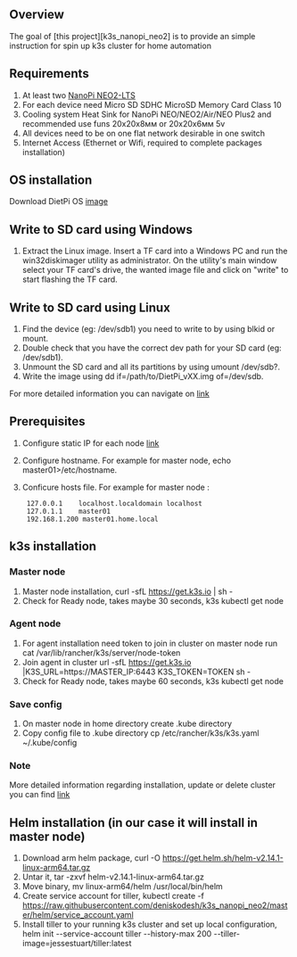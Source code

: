 ## Overview

The goal of [this project][k3s_nanopi_neo2] is to provide an simple instruction for spin up k3s cluster for home automation

## Requirements 

1. At least two [NanoPi NEO2-LTS](https://www.friendlyarm.com/index.php?route=product/product&product_id=180)
2. For each device need Micro SD SDHC MicroSD Memory Card Class 10
3. Cooling system Heat Sink for NanoPi NEO/NEO2/Air/NEO Plus2 and recommended use funs 20x20x8мм or 20x20x6мм 5v
4. All devices need to be on one flat network desirable in one switch
5. Internet Access (Ethernet or Wifi, required to complete packages installation)


## OS installation

Download DietPi OS [image](https://dietpi.com/downloads/images/DietPi_NanoPiNEO2-ARMv8-Stretch.7z)

## Write to SD card using Windows
1. Extract the Linux image. Insert a TF card into a Windows PC and run the win32diskimager utility as administrator. On the utility's main window select your TF card's drive, the wanted image file and click on "write" to start flashing the TF card.

## Write to SD card using Linux

1. Find the device (eg: /dev/sdb1) you need to write to by using blkid or mount.
2. Double check that you have the correct dev path for your SD card (eg: /dev/sdb1).
3. Unmount the SD card and all its partitions by using umount /dev/sdb?.
4. Write the image using dd if=/path/to/DietPi_vXX.img of=/dev/sdb.


For more detailed information you can navigate on [link](https://dietpi.com/phpbb/viewtopic.php?f=8&t=9#p9)

## Prerequisites

1. Configure static IP for each node [link](https://dietpi.com/phpbb/viewtopic.php?f=8&t=14)
2. Configure hostname. For example for master node, echo master01>/etc/hostname.
3. Conficure hosts file. For example for master node :
        
        127.0.0.1    localhost.localdomain localhost
        127.0.1.1    master01
        192.168.1.200 master01.home.local

## k3s installation
  
### Master node
  
  1. Master node installation, curl -sfL https://get.k3s.io | sh -
  2. Check for Ready node, takes maybe 30 seconds, k3s kubectl get node

### Agent node

  1. For agent installation need token to join in cluster on master node run cat /var/lib/rancher/k3s/server/node-token
  2. Join agent in cluster url -sfL https://get.k3s.io |K3S_URL=https://MASTER_IP:6443 K3S_TOKEN=TOKEN sh -
  3. Check for Ready node, takes maybe 60 seconds, k3s kubectl get node

### Save config 
  
  1. On master node in home directory create .kube directory
  2. Copy config file to .kube directory cp /etc/rancher/k3s/k3s.yaml ~/.kube/config

### Note
  
  More detailed information regarding installation, update or delete cluster you can find [link](https://github.com/rancher/k3s)

## Helm installation (in our case it will install in master node)
  
  1. Download arm helm package, curl -O https://get.helm.sh/helm-v2.14.1-linux-arm64.tar.gz
  2. Untar it, tar -zxvf helm-v2.14.1-linux-arm64.tar.gz
  3. Move binary, mv linux-arm64/helm /usr/local/bin/helm
  4. Create service account for tiller, kubectl create -f https://raw.githubusercontent.com/deniskodesh/k3s_nanopi_neo2/master/helm/service_account.yaml
  5. Install tiller to your running k3s cluster and set up local configuration, helm init --service-account tiller --history-max 200 --tiller-image=jessestuart/tiller:latest
 






